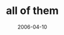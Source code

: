 ---
layout: base.njk
title : 'all of them' 
view_title : 'all of them' 
year : '2006' 
date : '2006-04-10' 
img_file : '/drawing/allofthem.png' 
html_file : 'allofthem' 
next_html : 'ithinkimightbelost.html' 
year_order : '128' 
permalink : "title/{{html_file}}.html"
---